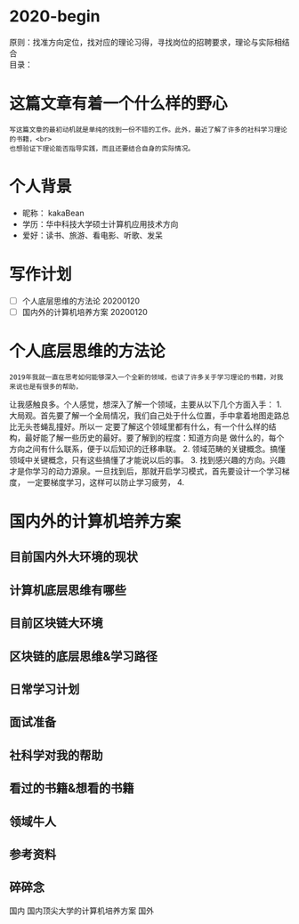 # 2020-begin

原则：找准方向定位，找对应的理论习得，寻找岗位的招聘要求，理论与实际相结合<br>
目录：<br>

# 这篇文章有着一个什么样的野心
	写这篇文章的最初动机就是单纯的找到一份不错的工作。此外，最近了解了许多的社科学习理论的书籍，<br>
	也想验证下理论能否指导实践，而且还要结合自身的实际情况。
# 个人背景
- 昵称： kakaBean
- 学历：华中科技大学硕士计算机应用技术方向
- 爱好：读书、旅游、看电影、听歌、发呆
# 写作计划
- [ ] 个人底层思维的方法论 20200120
- [ ] 国内外的计算机培养方案 20200120
# 个人底层思维的方法论
	2019年我就一直在思考如何能够深入一个全新的领域，也读了许多关于学习理论的书籍，对我来说也是有很多的帮助，
让我感触良多。个人感觉，想深入了解一个领域，主要从以下几个方面入手：
    1. 大局观。首先要了解一个全局情况，我们自己处于什么位置，手中拿着地图走路总比无头苍蝇乱撞好。所以一
    定要了解这个领域里都有什么，有一个什么样的结构，最好能了解一些历史的最好。要了解到的程度：知道方向是
    做什么的，每个方向之间有什么联系，便于以后知识的迁移串联。
    2. 领域范畴的关键概念。搞懂领域中关键概念，只有这些搞懂了才能说以后的事。
    3. 找到感兴趣的方向。兴趣才是你学习的动力源泉。一旦找到后，那就开启学习模式，首先要设计一个学习梯度，
    一定要梯度学习，这样可以防止学习疲劳，
    4. 
# 国内外的计算机培养方案
## 目前国内外大环境的现状
## 计算机底层思维有哪些
## 目前区块链大环境
## 区块链的底层思维&学习路径
## 日常学习计划
## 面试准备
## 社科学对我的帮助
## 看过的书籍&想看的书籍
## 领域牛人
## 参考资料
## 碎碎念




国内
国内顶尖大学的计算机培养方案
国外
